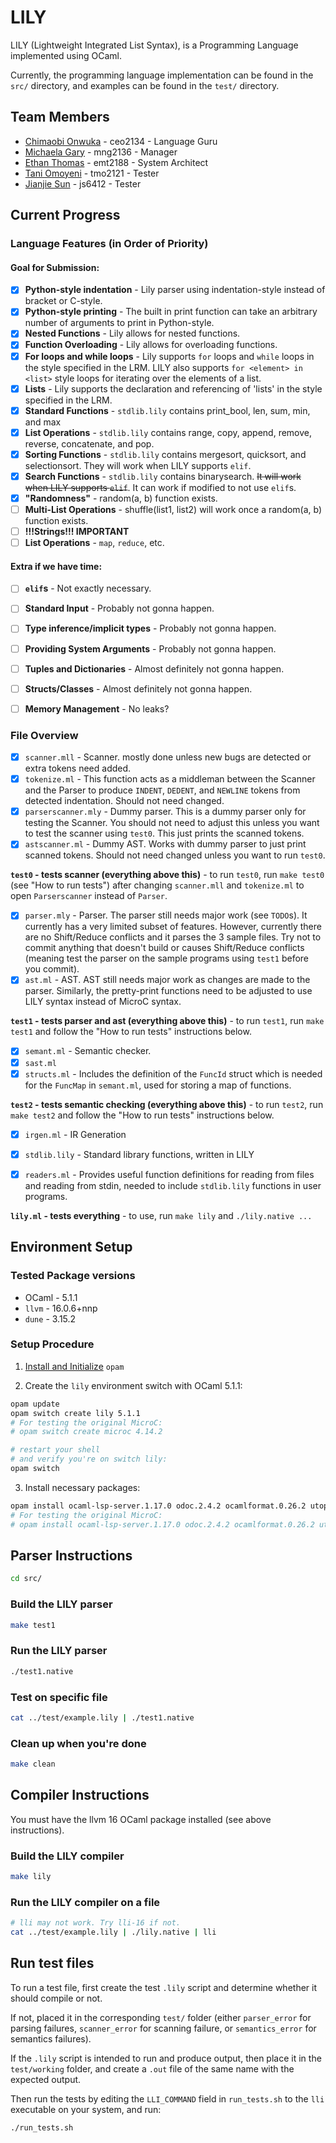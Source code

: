 # LILY

LILY (Lightweight Integrated List Syntax), is a Programming Language implemented using OCaml.

Currently, the programming language implementation can be found in the `src/` directory, and examples can be found in the `test/` directory.

## Team Members

- [Chimaobi Onwuka](https://github.com/chimaobionwuka) - ceo2134 - Language Guru
- [Michaela Gary](https://github.com/michaelagary) - mng2136 - Manager
- [Ethan Thomas](https://github.com/ethmth) - emt2188 - System Architect
- [Tani Omoyeni](https://github.com/tmo2121) - tmo2121 - Tester
- [Jianjie Sun](https://github.com/cszswx) - js6412 - Tester

## Current Progress

### Language Features (in Order of Priority)

#### Goal for Submission:
- [x] **Python-style indentation** - Lily parser using indentation-style instead of bracket or C-style.
- [x] **Python-style printing** - The built in print function can take an arbitrary number of arguments to print in Python-style.
- [x] **Nested Functions** - Lily allows for nested functions.
- [x] **Function Overloading** - Lily allows for overloading functions.
- [x] **For loops and while loops** - Lily supports `for` loops and `while` loops in the style specified in the LRM. LILY also supports `for <element> in <list>` style loops for iterating over the elements of a list.
- [x] **Lists** - Lily supports the declaration and referencing of 'lists' in the style specified in the LRM.
- [x] **Standard Functions** - `stdlib.lily` contains print_bool, len, sum, min, and max
- [x] **List Operations** - `stdlib.lily` contains range, copy, append, remove, reverse, concatenate, and pop.
- [x] **Sorting Functions** - `stdlib.lily` contains mergesort, quicksort, and selectionsort. They will work when LILY supports `elif`.
- [x] **Search Functions** - `stdlib.lily` contains binarysearch. ~~It will work when LILY supports `elif`~~. It can work if modified to not use `elif`s.
- [x] **"Randomness"** - random(a, b) function exists.
- [ ] **Multi-List Operations** - shuffle(list1, list2) will work once a random(a, b) function exists.
- [ ] **!!!Strings!!! IMPORTANT** 
- [ ] **List Operations** - `map`, `reduce`, etc.

#### Extra if we have time:
- [ ] **`elif`s** - Not exactly necessary.
- [ ] **Standard Input** - Probably not gonna happen.
- [ ] **Type inference/implicit types** - Probably not gonna happen.
- [ ] **Providing System Arguments** - Probably not gonna happen.
- [ ] **Tuples and Dictionaries** - Almost definitely not gonna happen.
- [ ] **Structs/Classes** - Almost definitely not gonna happen.
- [ ] **Memory Management** - No leaks?


### File Overview

- [x] `scanner.mll` - Scanner. mostly done unless new bugs are detected or extra tokens need added.
- [x] `tokenize.ml` - This function acts as a middleman between the Scanner and the Parser to produce `INDENT`, `DEDENT`, and `NEWLINE` tokens from detected indentation. Should not need changed.
- [x] `parserscanner.mly` - Dummy parser. This is a dummy parser only for testing the Scanner. You should not need to adjust this unless you want to test the scanner using `test0`. This just prints the scanned tokens.
- [x] `astscanner.ml` - Dummy AST. Works with dummy parser to just print scanned tokens. Should not need changed unless you want to run `test0`.

**`test0` - tests scanner (everything above this)** - to run `test0`, run `make test0` (see "How to run tests") after changing `scanner.mll` and `tokenize.ml` to open `Parserscanner` instead of `Parser`.

- [x] `parser.mly` - Parser. The parser still needs major work (see `TODO`s). It currently has a very limited subset of features. However, currently there are no Shift/Reduce conflicts and it parses the 3 sample files. Try not to commit anything that doesn't build or causes Shift/Reduce conflicts (meaning test the parser on the sample programs using `test1` before you commit).
- [x] `ast.ml` - AST. AST still needs major work as changes are made to the parser. Similarly, the pretty-print functions need to be adjusted to use LILY syntax instead of MicroC syntax.

**`test1` - tests parser and ast (everything above this)** - to run `test1`, run `make test1` and follow the "How to run tests" instructions below.

- [x] `semant.ml` - Semantic checker.
- [x] `sast.ml`
- [x] `structs.ml` - Includes the definition of the `FuncId` struct which is needed for the `FuncMap` in `semant.ml`, used for storing a map of functions.

**`test2` - tests semantic checking (everything above this)** - to run `test2`, run `make test2` and follow the "How to run tests" instructions below.

- [x] `irgen.ml` - IR Generation
- [x] `stdlib.lily` - Standard library functions, written in LILY
- [x] `readers.ml` - Provides useful function definitions for reading from files and reading from stdin, needed to include `stdlib.lily` functions in user programs.


**`lily.ml` - tests everything** - to use, run `make lily` and `./lily.native ...`

## Environment Setup

### Tested Package versions
- OCaml - 5.1.1
- `llvm` - 16.0.6+nnp
- `dune` - 3.15.2

### Setup Procedure
1. [Install and Initialize](https://ocaml.org/docs/installing-ocaml) `opam`

2. Create the `lily` environment switch with OCaml 5.1.1:
```sh
opam update
opam switch create lily 5.1.1
# For testing the original MicroC:
# opam switch create microc 4.14.2

# restart your shell
# and verify you're on switch lily:
opam switch
```

3. Install necessary packages:

```sh
opam install ocaml-lsp-server.1.17.0 odoc.2.4.2 ocamlformat.0.26.2 utop.2.14.0 dune.3.15.2 llvm.16.0.6+nnp
# For testing the original MicroC:
# opam install ocaml-lsp-server.1.17.0 odoc.2.4.2 ocamlformat.0.26.2 utop.2.14.0 dune.3.15.2 llvm.14.0.6
```

## Parser Instructions

```sh
cd src/
```

### Build the LILY parser

```sh
make test1
```

### Run the LILY parser

```sh
./test1.native
```

### Test on specific file

```sh
cat ../test/example.lily | ./test1.native
```

### Clean up when you're done

```sh
make clean
```

## Compiler Instructions

You must have the llvm 16 OCaml package installed (see above instructions).

### Build the LILY compiler

```sh
make lily
```

### Run the LILY compiler on a file

```sh
# lli may not work. Try lli-16 if not.
cat ../test/example.lily | ./lily.native | lli
```

## Run test files

To run a test file, first create the test `.lily` script and determine whether it should compile or not. 

If not, placed it in the corresponding `test/` folder (either `parser_error` for parsing failures, `scanner_error` for scanning failure, or `semantics_error` for semantics failures).

If the `.lily` script is intended to run and produce output, then place it in the `test/working` folder, and create a `.out` file of the same name with the expected output.

Then run the tests by editing the `LLI_COMMAND` field in `run_tests.sh` to the `lli` executable on your system, and run:

```sh
./run_tests.sh
```
